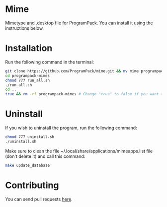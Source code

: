 # Mime
Mimetype and .desktop file for ProgramPack. You can install it using the instructions below.
# Installation
Run the following command in the terminal:
```bash
git clone https://github.com/ProgramPack/mime.git && mv mime programpack-mimes
cd programpack-mimes
chmod 777 run_all.sh
./run_all.sh
cd ..
true && rm -rf programpack-mimes # Change "true" to false if you want to keep the directory
```
# Uninstall
If you wish to uninstall the program, run the following command:
```bash
chmod 777 uninstall.sh
./uninstall.sh
```
Make sure to clean the file ~/.local/share/applications/mimeapps.list file (don't delete it) and call this command:
```bash
make update_database
```
# Contributing
You can send pull requests [here](https://github.com/ProgramPack/mime/pulls).
